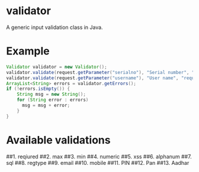 # validator
A generic input validation class in Java.

# Example

```java
Validator validator = new Validator();
validator.validate(request.getParameter("serialno"), "Serial number", "required:numeric");
validator.validate(request.getParameter("username"), "User name", "required:alphanum");
ArrayList<String> errors = validator.getErrors();
if (!errors.isEmpty()) {
    String msg = new String();
    for (String error : errors)         
      msg = msg + error;
    }
} 
```
# Available validations

##1. reqiured
##2. max
##3. min
##4. numeric
##5. xss
##6. alphanum
##7. sql
##8. regtype
##9. email
##10. mobile
##11. PIN
##12. Pan
##13. Aadhar


